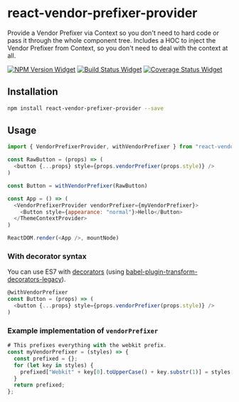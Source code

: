 # react-vendor-prefixer-provider

Provide a Vendor Prefixer via Context so you don't need to hard code or pass it through the whole component tree.
Includes a HOC to inject the Vendor Prefixer from Context, so you don't need to deal with the context at all.

[![NPM Version Widget]][npm version]
[![Build Status Widget]][build status]
[![Coverage Status Widget]][coverage status]

## Installation

```sh
npm install react-vendor-prefixer-provider --save
```

## Usage

```javascript
import { VendorPrefixerProvider, withVendorPrefixer } from "react-vendor-prefixer-provider"

const RawButton = (props) => (
  <button {...props} style={props.vendorPrefixer(props.style)} />
)

const Button = withVendorPrefixer(RawButton)

const App = () => (
  <VendorPrefixerProvider vendorPrefixer={myVendorPrefixer}>
    <Button style={appearance: "normal"}>Hello</Button>
  </ThemeContextProvider>
)

ReactDOM.render(<App />, mountNode)
```

### With decorator syntax

You can use ES7 with [decorators](https://github.com/wycats/javascript-decorators) (using [babel-plugin-transform-decorators-legacy](https://github.com/loganfsmyth/babel-plugin-transform-decorators-legacy)).

```javascript
@withVendorPrefixer
const Button = (props) => (
  <button {...props} style={props.vendorPrefixer(props.style)} />
)
```

### Example implementation of `vendorPrefixer`

```javascript
# This prefixes everything with the webkit prefix.
const myVendorPrefixer = (styles) => {
  const prefixed = {};
  for (let key in styles) {
    prefixed["Webkit" + key[0].toUpperCase() + key.substr(1)] = styles[key];
  }
  return prefixed;
};
```

[npm version]: https://www.npmjs.com/package/react-vendor-prefixer-provider

[npm version widget]: https://img.shields.io/npm/v/react-vendor-prefixer-provider.svg?style=flat-square

[build status]: https://travis-ci.org/wikiwi/react-vendor-prefixer-provider

[build status widget]: https://img.shields.io/travis/wikiwi/react-vendor-prefixer-provider/master.svg?style=flat-square

[coverage status]: https://coveralls.io/github/wikiwi/react-vendor-prefixer-provider?branch=master

[coverage status widget]: https://img.shields.io/coveralls/wikiwi/react-vendor-prefixer-provider/master.svg?style=flat-square

